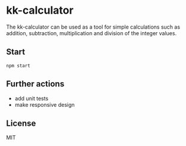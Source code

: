 kk-calculator
===

The kk-calculator can be used as a tool for simple calculations such as addition, subtraction, multiplication and division of the integer values.

## Start
```
npm start
```
## Further actions

- add unit tests
- make responsive design

## License

MIT

